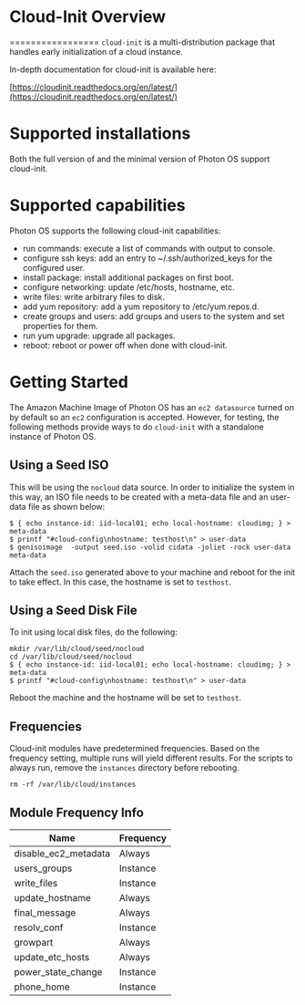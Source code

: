 # Cloud-Init Overview
=================
```cloud-init``` is a multi-distribution package that handles early initialization of a cloud instance.

In-depth documentation for cloud-init is available here:

[https://cloudinit.readthedocs.org/en/latest/](https://cloudinit.readthedocs.org/en/latest/)

Supported installations
=================

Both the full version of and the minimal version of Photon OS support cloud-init. 

Supported capabilities
=================

Photon OS supports the following cloud-init capabilities:


* run commands: execute a list of commands with output to console.
* configure ssh keys: add an entry to ~/.ssh/authorized_keys for the configured user.
* install package: install additional packages on first boot.
* configure networking: update /etc/hosts, hostname, etc.
* write files: write arbitrary files to disk.
* add yum repository: add a yum repository to /etc/yum.repos.d.
* create groups and users: add groups and users to the system and set properties for them. 
* run yum upgrade: upgrade all packages.
* reboot: reboot or power off when done with cloud-init.


Getting Started
=================
The Amazon Machine Image of Photon OS has an ```ec2 datasource``` turned on by default so an ```ec2``` configuration is accepted.
However, for testing, the following methods provide ways to do ```cloud-init``` with a standalone instance of Photon OS.

Using a Seed ISO
----------------
This will be using the ```nocloud``` data source. In order to initialize the system in this way, an ISO file needs to be created with a meta-data file and an user-data file as shown below:
```
$ { echo instance-id: iid-local01; echo local-hostname: cloudimg; } > meta-data
$ printf "#cloud-config\nhostname: testhost\n" > user-data
$ genisoimage  -output seed.iso -volid cidata -joliet -rock user-data meta-data
```

Attach the `seed.iso` generated above to your machine and reboot for the init to take effect.
In this case, the hostname is set to ```testhost```.

Using a Seed Disk File
----------------
To init using local disk files, do the following:
```
mkdir /var/lib/cloud/seed/nocloud
cd /var/lib/cloud/seed/nocloud
$ { echo instance-id: iid-local01; echo local-hostname: cloudimg; } > meta-data
$ printf "#cloud-config\nhostname: testhost\n" > user-data
```
Reboot the machine and the hostname will be set to `testhost`.

Frequencies
-----------
Cloud-init modules have predetermined frequencies. Based on the frequency setting, multiple runs will yield different results. For the scripts to always run, remove the `instances` directory before rebooting.
```
rm -rf /var/lib/cloud/instances
```

Module Frequency Info
------------------------------------
Name                  |  Frequency
----------------------|-------------
disable_ec2_metadata  | Always
users_groups          | Instance
write_files           | Instance
update_hostname       | Always
final_message         | Always
resolv_conf           | Instance
growpart              | Always
update_etc_hosts      | Always
power_state_change    | Instance
phone_home            | Instance
